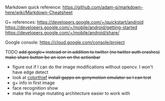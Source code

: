 Markdown quick reference:
https://github.com/adam-p/markdown-here/wiki/Markdown-Cheatsheet

G+ references:
https://developers.google.com/+/quickstart/android
https://developers.google.com/+/mobile/android/getting-started
https://developers.google.com/+/mobile/android/share/

Google console:
https://cloud.google.com/console/project

TODO
~~add google+ instead or in addition to twitter (no twitter auth crashes)~~
~~make share button be an icon on the actionbar~~
 * figure out if I can do the image modifications without opencv. I won't have edge detect
 * look at [colorthief](https://github.com/lokesh/color-thief/blob/master/js/color-thief.js)
~~install gapps on genymotion emulator so I can test~~
 * g+ info in first image
 * face recognition show
 * make the image mutating architecture easier to work with

